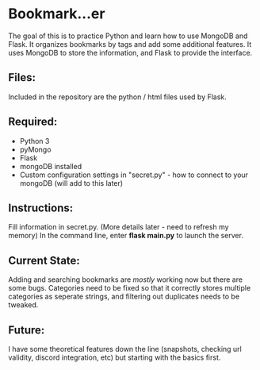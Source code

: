 <h1>Bookmark...er</h1>

The goal of this is to practice Python and learn how to use MongoDB and Flask.  It organizes bookmarks by tags and add some additional features.  It uses MongoDB to store the information, and Flask to provide the interface.  

<h2>Files:</h2>

Included in the repository are the python / html files used by Flask.

<h2>Required:</h2>
<ul type="disc">
<li>Python 3
<li>pyMongo
<li>Flask
<li>mongoDB installed
<li>Custom configuration settings in "secret.py" - how to connect to your mongoDB (will add to this later)
</ul>

<h2>Instructions: </h2>

Fill information in secret.py. (More details later - need to refresh my memory)  In the command line, enter <b>flask main.py</b> to launch the server.


<h2>Current State: </h2>

Adding and searching bookmarks are <i>mostly</i> working now but there are some bugs.  Categories need to be fixed so that it correctly stores multiple categories as seperate strings, and filtering out duplicates needs to be tweaked.

<h2>Future:</h2>

I have some theoretical features down the line (snapshots, checking url validity, discord integration, etc) but starting with the basics first.
